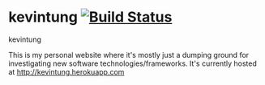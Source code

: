 kevintung [![Build Status](https://travis-ci.org/kekekevin/kevintung.svg?branch=master)](https://travis-ci.org/kekekevin/kevintung)
=========

kevintung

This is my personal website where it's mostly just a dumping ground for investigating new software technologies/frameworks.  It's currently hosted at http://kevintung.herokuapp.com
